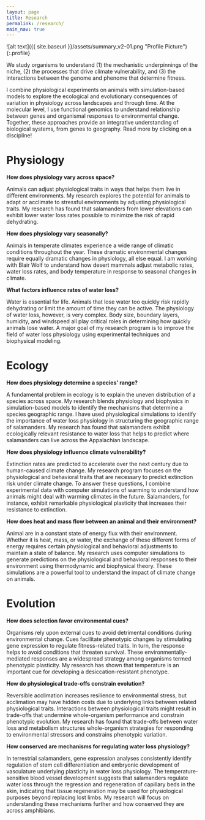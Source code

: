 ```yaml
---
layout: page
title: Research
permalink: /research/
main_nav: true
---
```


![alt text]({{ site.baseurl }}/assets/summary_v2-01.png "Profile Picture"){:.profile}

We study organisms to understand (1) the mechanistic underpinnings of the niche, (2) the processes that drive climate vulnerability, and (3) the interactions between the genome and phenome that determine fitness.

I combine physiological experiments on animals with simulation-based models to explore the ecological and evolutionary consequences of variation in physiology across landscapes and through time. At the molecular level, I use functional genomics to understand relationship between genes and organismal responses to environmental change. Together, these approaches provide an integrative understanding of biological systems, from genes to geography. Read more by clicking on a discipline!

<h1 id="Header">Physiology</h1>

<p><b>How does physiology vary across space?</b></p>
​Animals can adjust physiological traits in ways that helps them live in different environments. My research explores the potential for animals to adapt or acclimate to stressful environments by adjusting physiological traits. My research has found that salamanders from lower elevations can exhibit lower water loss rates possible to minimize the risk of rapid dehydrating.

<p><b>How does physiology vary seasonally?</b></p>
Animals in temperate climates experience a wide range of climatic conditions throughout the year. These dramatic environmental changes require equally dramatic changes in physiology, all else equal. I am working with Blair Wolf to understand how desert mammals adjust metabolic rates, water loss rates, and body temperature in response to seasonal changes in climate.

<p><b>What factors influence rates of water loss?</b></p>
Water is essential for life. Animals that lose water too quickly risk rapidly dehydrating or limit the amount of time they can be active. The physiology of water loss, however, is very complex. Body size, boundary layers, humidity, and windspeed all play critical roles in determining how quickly animals lose water. A major goal of my research program is to improve the field of water loss physiology using experimental techniques and biophysical modeling.

<h1 id="Header">Ecology</h1>

<p><b>How does physiology determine a species' range?</b></p>
A fundamental problem in ecology is to explain the uneven distribution of a species across space. My research blends physiology and biophysics in simulation-based models to identify the mechanisms that determine a species geographic range. I have used physiological simulations to identify the importance of water loss physiology in structuring the geographic range of salamanders. My research has found that salamanders exhibit ecologically relevant resistance to water loss that helps to predict where salamanders can live across the Appalachian landscape.

<p><b>How does physiology influence climate vulnerability?</b></p>
Extinction rates are predicted to accelerate over the next century due to human-caused climate change. My research program focuses on the physiological and behavioral traits that are necessary to predict extinction risk under climate change. To answer these questions, I combine experimental data with computer simulations of warming to understand how animals might deal with warming climates in the future. Salamanders, for instance, exhibit remarkable physiological plasticity that increases their resistance to extinction.

<p><b>How does heat and mass flow between an animal and their environment?</b></p>
Animal are in a constant state of energy flux with their environment. Whether it is heat, mass, or water, the exchange of these different forms of energy requires certain physiological and behavioral adjustments to maintain a state of balance. My research uses computer simulations to generate predictions on the physiological and behavioral responses to their environment using thermodynamic and biophysical theory. These simulations are a powerful tool to understand the impact of climate change on animals.

<h1 id="Header">Evolution</h1>

<p><b>How does selection favor environmental cues?</b></p>
Organisms rely upon external cues to avoid detrimental conditions during environmental change. Cues facilitate phenotypic changes by stimulating gene expression to regulate fitness-related traits. In turn, the response helps to avoid conditions that threaten survival. These environmentally-mediated responses are a widespread strategy among organisms termed phenotypic plasticity. My research has shown that temperature is an important cue for developing a desiccation-resistant phenotype.

<p><b>How do physiological trade-offs constrain evolution?</b></p>
Reversible acclimation increases resilience to environmental stress, but acclimation may have hidden costs due to underlying links between related physiological traits. Interactions between physiological traits might result in trade-offs that undermine whole-organism performance and constrain phenotypic evolution. My research has found that trade-offs between water loss and metabolism structures whole-organism strategies for responding to environmental stressors and constrains phenotypic variation.

<p><b>How conserved are mechanisms for regulating water loss physiology?</b></p>
In terrestrial salamanders, gene expression analyses consistently identify regulation of stem cell differentiation and embryonic development of vasculature underlying plasticity in water loss physiology. The temperature-sensitive blood vessel development suggests that salamanders regulate water loss through the regression and regeneration of capillary beds in the skin, indicating that tissue regeneration may be used for physiological purposes beyond replacing lost limbs. My research will focus on understanding these mechanisms further and how conserved they are across amphibians.

